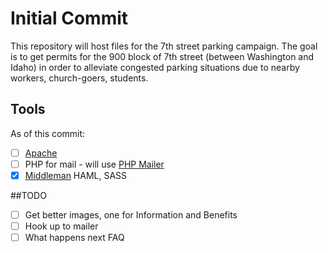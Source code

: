 # Initial Commit

This repository will host files for the 7th street parking campaign. The goal is to get permits for the 900 block of 7th street (between Washington and Idaho) in order to alleviate congested parking situations due to nearby workers, church-goers, students.

## Tools
As of this commit:

- [ ] [Apache](http://www.apache.org/)
- [ ] PHP for mail - will use [PHP Mailer](https://github.com/PHPMailer/PHPMailer)
- [X] [Middleman](https://github.com/middleman/middleman) HAML, SASS

##TODO

- [ ] Get better images, one for Information and Benefits
- [ ] Hook up to mailer
- [ ] What happens next FAQ
